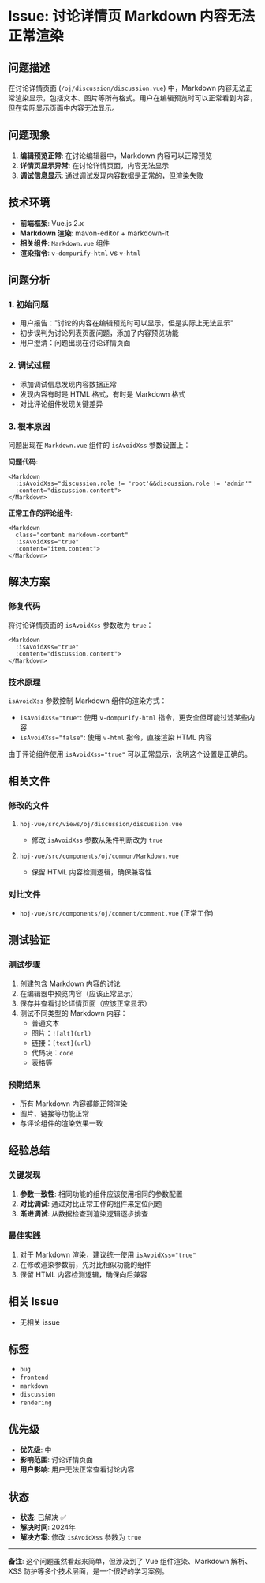 # Issue: 讨论详情页 Markdown 内容无法正常渲染

## 问题描述

在讨论详情页面 (`/oj/discussion/discussion.vue`) 中，Markdown 内容无法正常渲染显示，包括文本、图片等所有格式。用户在编辑预览时可以正常看到内容，但在实际显示页面中内容无法显示。

## 问题现象

1. **编辑预览正常**: 在讨论编辑器中，Markdown 内容可以正常预览
2. **详情页显示异常**: 在讨论详情页面，内容无法显示
3. **调试信息显示**: 通过调试发现内容数据是正常的，但渲染失败

## 技术环境

- **前端框架**: Vue.js 2.x
- **Markdown 渲染**: mavon-editor + markdown-it
- **相关组件**: `Markdown.vue` 组件
- **渲染指令**: `v-dompurify-html` vs `v-html`

## 问题分析

### 1. 初始问题
- 用户报告："讨论的内容在编辑预览时可以显示，但是实际上无法显示"
- 初步误判为讨论列表页面问题，添加了内容预览功能
- 用户澄清：问题出现在讨论详情页面

### 2. 调试过程
- 添加调试信息发现内容数据正常
- 发现内容有时是 HTML 格式，有时是 Markdown 格式
- 对比评论组件发现关键差异

### 3. 根本原因
问题出现在 `Markdown.vue` 组件的 `isAvoidXss` 参数设置上：

**问题代码**:
```vue
<Markdown 
  :isAvoidXss="discussion.role != 'root'&&discussion.role != 'admin'" 
  :content="discussion.content">
</Markdown>
```

**正常工作的评论组件**:
```vue
<Markdown
  class="content markdown-content"
  :isAvoidXss="true" 
  :content="item.content">
</Markdown>
```

## 解决方案

### 修复代码

将讨论详情页面的 `isAvoidXss` 参数改为 `true`：

```vue
<Markdown 
  :isAvoidXss="true" 
  :content="discussion.content">
</Markdown>
```

### 技术原理

`isAvoidXss` 参数控制 Markdown 组件的渲染方式：

- `isAvoidXss="true"`: 使用 `v-dompurify-html` 指令，更安全但可能过滤某些内容
- `isAvoidXss="false"`: 使用 `v-html` 指令，直接渲染 HTML 内容

由于评论组件使用 `isAvoidXss="true"` 可以正常显示，说明这个设置是正确的。

## 相关文件

### 修改的文件
1. `hoj-vue/src/views/oj/discussion/discussion.vue`
   - 修改 `isAvoidXss` 参数从条件判断改为 `true`

2. `hoj-vue/src/components/oj/common/Markdown.vue`
   - 保留 HTML 内容检测逻辑，确保兼容性

### 对比文件
- `hoj-vue/src/components/oj/comment/comment.vue` (正常工作)

## 测试验证

### 测试步骤
1. 创建包含 Markdown 内容的讨论
2. 在编辑器中预览内容（应该正常显示）
3. 保存并查看讨论详情页面（应该正常显示）
4. 测试不同类型的 Markdown 内容：
   - 普通文本
   - 图片：`![alt](url)`
   - 链接：`[text](url)`
   - 代码块：```code```
   - 表格等

### 预期结果
- 所有 Markdown 内容都能正常渲染
- 图片、链接等功能正常
- 与评论组件的渲染效果一致

## 经验总结

### 关键发现
1. **参数一致性**: 相同功能的组件应该使用相同的参数配置
2. **对比调试**: 通过对比正常工作的组件来定位问题
3. **渐进调试**: 从数据检查到渲染逻辑逐步排查

### 最佳实践
1. 对于 Markdown 渲染，建议统一使用 `isAvoidXss="true"`
2. 在修改渲染参数前，先对比相似功能的组件
3. 保留 HTML 内容检测逻辑，确保向后兼容

## 相关 Issue

- 无相关 issue

## 标签

- `bug`
- `frontend`
- `markdown`
- `discussion`
- `rendering`

## 优先级

- **优先级**: 中
- **影响范围**: 讨论详情页面
- **用户影响**: 用户无法正常查看讨论内容

## 状态

- **状态**: 已解决 ✅
- **解决时间**: 2024年
- **解决方案**: 修改 `isAvoidXss` 参数为 `true`

---

**备注**: 这个问题虽然看起来简单，但涉及到了 Vue 组件渲染、Markdown 解析、XSS 防护等多个技术层面，是一个很好的学习案例。
